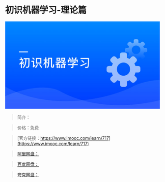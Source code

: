 # 初识机器学习-理论篇

![img](../../assets/5fe442f400010ba005400304.jpg)

> 简介：

> 价格：免费

> [官方链接：https://www.imooc.com/learn/717](https://www.imooc.com/learn/717)

> [阿里网盘：]()

> [百度网盘：]()

> [夸克网盘：]()
